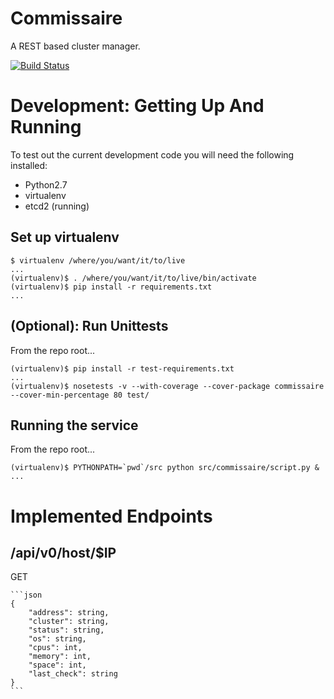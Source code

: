 Commissaire
===========
A REST based cluster manager.

[![Build Status](https://travis-ci.org/projectatomic/commissaire.svg)](https://travis-ci.org/projectatomic/commissaire)


Development: Getting Up And Running
===================================
To test out the current development code you will need the following installed:

- Python2.7
- virtualenv
- etcd2 (running)

Set up virtualenv
-----------------
```
$ virtualenv /where/you/want/it/to/live
...
(virtualenv)$ . /where/you/want/it/to/live/bin/activate
(virtualenv)$ pip install -r requirements.txt
...
```

(Optional): Run Unittests
-------------------------
From the repo root...

```
(virtualenv)$ pip install -r test-requirements.txt
...
(virtualenv)$ nosetests -v --with-coverage --cover-package commissaire --cover-min-percentage 80 test/
```

Running the service
-------------------
From the repo root...

```
(virtualenv)$ PYTHONPATH=`pwd`/src python src/commissaire/script.py &
...
```


Implemented Endpoints
=====================


/api/v0/host/$IP
----------------

GET
~~~
```json
{
    "address": string,
    "cluster": string,
    "status": string,
    "os": string,
    "cpus": int,
    "memory": int,
    "space": int,
    "last_check": string
}
```

